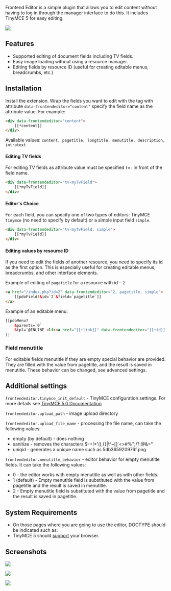 Frontend Editor is a simple plugin that allows you to edit content without having to log in through the manager interface to do this. It includes TinyMCE 5 for easy editing.

[![](https://file.modx.pro/files/5/c/8/5c8ed6dafbae4a9e2d4457b19787f0f1s.jpg)](https://file.modx.pro/files/5/c/8/5c8ed6dafbae4a9e2d4457b19787f0f1.png)

## Features
- Supported editing of document fields including TV fields.
- Easy image loading without using a resource manager.
- Editing fields by resource ID (useful for creating editable menus, breadcrumbs, etc.)

## Installation
Install the extension. Wrap the fields you want to edit with the tag with attribute `data-frontendeditor="content"`  specify the field name as the attribute value. For example:
```html
<div data-frontendeditor="content">
    [[*content]]
</div>
```
Available values: `content, pagetitle, longtitle, menutitle, description, introtext`

#### Editing TV fields
For editing TV fields as attribute value must be specified `tv-` in front of the field name.
```html
<div data-frontendeditor="tv-myTvField">
    [[*myTvField]]
</div>
```

#### Editor's Choice
For each field, you can specify one of two types of editors: TinyMCE `tinymce` (no need to specify by default) or a simple input field `simple`.
```html
<div data-frontendeditor="tv-myTvField, simple">
    [[*myTvField]]
</div>
```

#### Editing values by resource ID
If you need to edit the fields of another resource, you need to specify its id as the first option. This is especially useful for creating editable menus, breadcrumbs, and other interface elements.

Example of editing of `pagetitle` for a resource with id – `2`
```html
<a href="/index.php?id=2" data-frontendeditor="2, pagetitle, simple">
    [[pdoField?&id=`2`&field=`pagetitle`]]
</a>
```

Example of an editable menu:
```html
[[pdoMenu?
    &parents=`0`
    &tpl=`@INLINE <li><a href="[[+link]]" data-frontendeditor="[[+id]], menutitle, simple">[[+menutitle]]</a>[[+wrapper]]</li>`
]]
```

### Field menutitle
For editable fields menutitle if they are empty special behavior are provided. They are filled with the value from pagetitle, and the result is saved in menutitle. These behavior can be changed, see advanced settings.

## Additional settings
`frontendeditor.tinymce_init_default` - TinyMCE configuration settings. For more details see [TinyMCE 5.0 Documentation][1]

`frontendeditor.upload_path` - image upload directory

`frontendeditor.upload_file_name` - processing the file name, can take the following values:
* empty (by default) - does nothing
* sanitize - removes the characters  $-+!*'(),{}|\\^~[]`<>#%\";/?:@&="
* uniqid - generates a unique name such as 5db365920976f.png

`frontendeditor.menutitle_behavior` - editor behavior for empty menutitle fields. It can take the following values:
* 0 - the editor works with empty menutitle as well as with other fields.
* 1 (default) - Empty menutitle field is substituted with the value from pagetitle and the result is saved in  menutitle.
* 2 - Empty menutitle field is substituted with the value from pagetitle and the result is saved in pagetitle.

## System Requirements
* On those pages where you are going to use the editor, DOCTYPE should be indicated such as: <!DOCTYPE html>
* TinyMCE 5 should [support][2] your browser.

## Screenshots
[![](https://file.modx.pro/files/e/3/4/e3483249078e30ae051b9fd74f09dae5.png)](https://file.modx.pro/files/e/3/4/e3483249078e30ae051b9fd74f09dae5.png)

[![](https://file.modx.pro/files/1/6/1/1617d1d329d68265515338e0d4b9bd08.png)](https://file.modx.pro/files/1/6/1/1617d1d329d68265515338e0d4b9bd08.png)

[![](https://file.modx.pro/files/7/4/a/74a888cbb8f1635033b868120a366850.png)](https://file.modx.pro/files/7/4/a/74a888cbb8f1635033b868120a366850.png)

[1]: https://www.tiny.cloud/docs/
[2]: https://www.tiny.cloud/docs/general-configuration-guide/system-requirements
